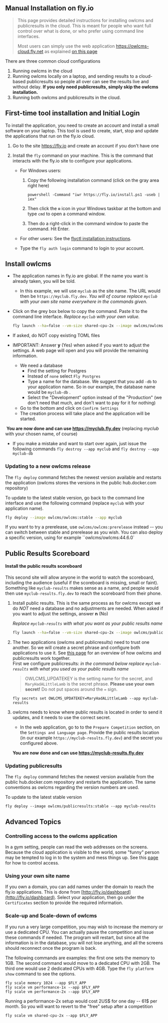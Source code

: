 ## Manual Installation on fly.io

> This page provides detailed instructions for installing owlcms and publicresults in the cloud.  This is meant for people who want full control over what is done, or who prefer using command line interfaces.
>
> Most users can simply use the web application  https://owlcms-cloud.fly.net  as explained [on this page](Fly)

There are three common cloud configurations

1. Running owlcms in the cloud
2. Running owlcms locally on a laptop, and sending results to a cloud-based publicresults so people all over can see the results live and without delay.  **If you only need publicresults, simply skip the owlcms installation.**
3. Running both owlcms and publicresults in the cloud.

## First-time tool installation and Initial Login

To install the application, you need to create an account and install a small software on your laptop.  This tool is used to create, start, stop and update the applications that run on the fly.io cloud.

1. Go to the site https://fly.io and create an account if you don't have one

2. Install the `fly` command on your machine. This is the command that interacts with the fly.io site to configure your applications.

      - For Windows users: 
      
         1. Copy the following installation command (click on the gray area right here)
      
            ```
            powershell -Command "iwr https://fly.io/install.ps1 -useb | iex"
            ```

         
         2. Then click the `⊞` icon in your Windows taskbar at the bottom and type `cmd` to open a command window.
         
         3. Then do a right-click in the command window to paste the command. Hit Enter.
         
      - For other users: See the [flyctl installation instructions](https://fly.io/docs/hands-on/install-flyctl/).  


   - Type the `fly auth login` command to login to your account.


## Install owlcms

- The application names in fly.io are global.  If the name you want is already taken, you will be told.

   - In this example, we will use `myclub` as the site name. The URL would then be `https://myclub.fly.dev`.  *You will of course replace `myclub` with your own site name everywhere in the commands given.*

- Click on the grey box below to copy the command.  Paste it to the command line interface.  *Replace `myclub` with your own value.*

   ```bash
   fly launch --ha=false --vm-size shared-cpu-2x --image owlcms/owlcms:stable --name myclub
   ```


- If asked, do NOT copy  existing TOML files
- IMPORTANT: Answer **y** (Yes) when asked if you want to adjust the settings.  A web page will open and you will provide the remaining information.
  - We need a database
    - Find the setting for Postgres
    - Instead of `none` select `Fly Postgres`
    - Type a name for the database. We suggest that you add `-db` to your application name. 
      So in our example, the database name would be `myclub-db` .
    - Select the "Development" option instead of the "Production" (we don't need that much, and don't want to pay for it for nothing)
  - Go to the bottom and click on `Confirm Settings`
  - The creation process will take place and the application will be started.


​	**You are now done and can use https://myclub.fly.dev** (replacing *myclub* with your chosen name, of course)

- If you make a mistake and want to start over again, just issue the following commands 
  `fly destroy --app myclub` and `fly destroy --app myclub-db`



### Updating to a new owlcms release

The `fly deploy` command fetches the newest version available and restarts the application (owlcms stores the versions in the public hub.docker.com repository)

To update to the latest stable version, go back to the command line interface and use the following command (replace `myclub` with your application name).   

```bash
fly deploy --image owlcms/owlcms:stable --app myclub
```

If you want to try a prerelease, use `owlcms/owlcms:prerelease` instead -- you can switch between stable and prerelease as you wish.
You can also deploy a specific version, using for example ``owlcms/owlcms:44.6.0`



## Public Results Scoreboard

#### Install the public results scoreboard

This second site will allow anyone in the world to watch the scoreboard, including the audience (useful if the scoreboard is missing, small or faint).   Something like `myclub-results` makes sense as a name, and people would then use `myclub-results.fly.dev` to reach the scoreboard from their phone.

1. Install public results.  This is the same process as for owlcms except we do *NOT* need a database and no adjustments are needed.
   When asked if you want to adjust the settings, answer **n** (No)

   *Replace `myclub-results` with what you want as your public results name*

   ```bash
   fly launch --ha=false --vm-size shared-cpu-2x --image owlcms/publicresults:stable --name myclub-results
   ```

2. The two applications (owlcms and publicresults) need to trust one another. So we will create a secret phrase and configure both applications to use it. See [this page](PublicResults) for an overview of how owlcms and publicresults work together.  
   First we configure publicresults: *in the command below replace `myclub-results` with what you used as your public results name*

   > OWLCMS_UPDATEKEY is the setting name for the secret, and `MaryHadALittleLamb` is the secret phrase.  **Please use your own secret!** Do not put spaces around the `=` sign. 

    ```
    fly secrets set OWLCMS_UPDATEKEY=MaryHadALittleLamb --app myclub-results
    ```

3. owlcms needs to know where public results is located in order to send it updates, and it needs to use the correct secret. 

   - In the web application, go to to the `Prepare Competition` section, on the `Settings and Language page`. Provide the public results location (in our example `https://myclub-results.fly.dev`) and the secret you configured above.

   **You are now done and can use https://myclub-results.fly.dev**

### Updating publicresults

The `fly deploy` command fetches the newest version available from the public hub.docker.com repository and restarts the application.  The same conventions as owlcms regarding the version numbers are used.

To update to the latest stable version

```
fly deploy --image owlcms/publicresults:stable --app myclub-results
```



## Advanced Topics

### Controlling access to the owlcms application

In a gym setting, people can read the web addresses on the screens.  Because the cloud application is visible to the world, some "funny" person may be tempted to log in to the system and mess things up.  See this [page](AdvancedSystemSettings) for how to control access.

### Using your own site name

If you own a domain, you can add names under the domain to reach the fly.io applications.  This is done from [http://fly.io/dashboard](http://fly.io/dashboard).  Select your application, then go under the `Certificates` section to provide the required information.

### Scale-up and Scale-down of owlcms

If you run a very large competition, you may wish to increase the memory or use a dedicated CPU.   You can actually pause the competition and issue these commands if needed.  The program will restart, but since all the information is in the database, you will not lose anything, and all the screens should reconnect once the program is back.

The following commands are examples: the first one sets the memory to 1GB. The second command would move to a dedicated CPU with 2GB. The third one would  use 2 dedicated CPUs with 4GB. Type the `fly platform show` command to see the options.

```
fly scale memory 1024 --app $FLY_APP
fly scale vm performance-1x --app $FLY_APP
fly scale vm performance-2x --app $FLY_APP
```

Running a performance-2x setup would cost 2US$ for one day -- 61$ per month.  So you will want to revert to the "free" setup after a competition

```
fly scale vm shared-cpu-2x --app $FLY_APP
```

